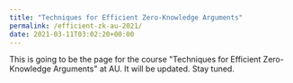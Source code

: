 ```yaml
---
title: "Techniques for Efficient Zero-Knowledge Arguments"
permalink: /efficient-zk-au-2021/
date: 2021-03-11T03:02:20+00:00
---
```


This is going to be the page for the course "Techniques for Efficient Zero-Knowledge Arguments" at AU. It will be updated. Stay tuned.